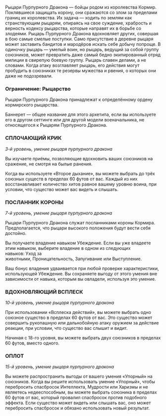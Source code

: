 Рыцари Пурпурного Дракона — бойцы родом из королевства Кормир. Поклявшиеся защищать корону, они сражаются со злом за пределами границ их королевства. Их задача — ходить по землям как странствующим рыцарям, опираясь на свое суждение, храбрость и верность кодексу рыцарства, которые направят их в борьбе со злодеями. Рыцарь Пурпурного Дракона вдохновляет других, совершая в бою самые смелые поступки. Само присутствие в деревне рыцаря может заставить бандитов и мародёров искать себе добычу попроще. В одиночку рыцарь — умелый воин, но рыцарь, ведущий за собой группу союзников, может превратить даже самый бедно экипированный отряд милиции в свирепую боевую группу. Рыцарь славен делами, а не словами. Когда атаку возглавляет рыцарь, его действия могут пробудить в союзниках те резервы мужества и рвения, о которых они даже не подозревали.

  

### Ограничение: Рыцарство

Рыцари Пурпурного Дракона принадлежат к определённому ордену кормирского рыцарства.

Баннерет — общее название для этого архетипа, если вы используете его в другом сеттинге или для другой модели военачальника, не относящегося к Рыцарям Пурпурного Дракона.

  

### СПЛОЧАЮЩИЙ КРИК

_3-й уровень, умение рыцаря пурпурного дракона_

Вы изучаете приёмы, позволяющие вдохновить ваших союзников на сражение, не смотря на былые ранения.

Когда вы используете «Второе дыхание», вы можете выбрать до трёх союзных существ в пределах 60 футов от вас. Каждый из них восстанавливает количество хитов равное вашему уровню воина, при условии, что существо может вас видеть и слышать.

  

### ПОСЛАННИК КОРОНЫ

_7-й уровень, умение рыцаря пурпурного дракона_

Рыцари Пурпурного Дракона служат посланниками короны Кормира. Предполагается, что рыцари высокого положения будут вести себя достойно.

Вы получаете владение навыком Убеждение. Если вы уже владеете этим навыком, выберите владение в одном из следующих навыков: Уход за животными, Проницательность, Запугивание или Выступление.

Ваш бонус владения удваивается при любой проверке характеристики, использующей Убеждение. Вы сохраняете выгоду от этого умения вне зависимости от навыка, которым вы овладели, используя это умение.

  

### ВДОХНОВЛЯЮЩИЙ ВСПЛЕСК

_10-й уровень, умение рыцаря пурпурного дракона_

При использовании «Всплеска действий», вы можете выбрать одно союзное существо в пределах 60 футов от вас. Это существо может совершить рукопашную или дальнобойную атаку оружием за действие реакции, при условии, что существо вас слышит и видит.

Начиная с 18-го уровня, вы можете выбрать двух союзников в пределах 60 футов, вместо одного.

  

### ОПЛОТ

_15-й уровень, умение рыцаря пурпурного дракона_

Вы можете распространить выгоды от вашего умения «Упорный» на союзников. Когда вы решите использовать умение «Упорный», чтобы перебросить спасбросок Интеллекта, Мудрости или Харизмы и не являетесь недееспособным, вы можете выбрать союзника в пределах 60 футов от вас, который провалил спасбросок против подобного эффекта. Если существо может видеть или слышать вас, оно может перебросить спасбросок и обязано использовать новый результат.